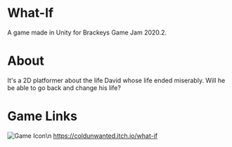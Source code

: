 # What-If
A game made in Unity for Brackeys Game Jam 2020.2. 

# About
It's a 2D platformer about the life David whose life ended miserably. Will he be able to go back and change his life?

# Game Links
![Game Icon](https://img.itch.zone/aW1nLzQwMDc1MDgucG5n/315x250%23c/hI6b3r.png)\n
https://coldunwanted.itch.io/what-if